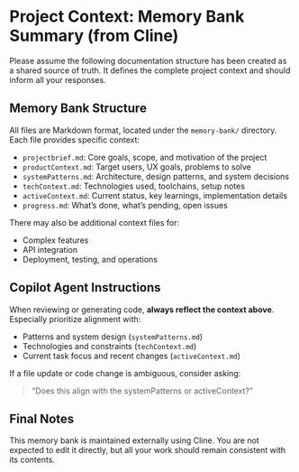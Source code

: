 # Project Context: Memory Bank Summary (from Cline)

Please assume the following documentation structure has been created as a shared source of truth. It defines the complete project context and should inform all your responses.

## Memory Bank Structure

All files are Markdown format, located under the `memory-bank/` directory. Each file provides specific context:

- `projectbrief.md`: Core goals, scope, and motivation of the project
- `productContext.md`: Target users, UX goals, problems to solve
- `systemPatterns.md`: Architecture, design patterns, and system decisions
- `techContext.md`: Technologies used, toolchains, setup notes
- `activeContext.md`: Current status, key learnings, implementation details
- `progress.md`: What’s done, what’s pending, open issues

There may also be additional context files for:
- Complex features
- API integration
- Deployment, testing, and operations

## Copilot Agent Instructions

When reviewing or generating code, **always reflect the context above**. Especially prioritize alignment with:
- Patterns and system design (`systemPatterns.md`)
- Technologies and constraints (`techContext.md`)
- Current task focus and recent changes (`activeContext.md`)

If a file update or code change is ambiguous, consider asking:
> “Does this align with the systemPatterns or activeContext?”

## Final Notes

This memory bank is maintained externally using Cline. You are not expected to edit it directly, but all your work should remain consistent with its contents.

